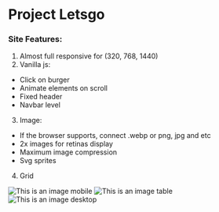 # Project Letsgo
### Site Features:
1. Almost full responsive for (320, 768, 1440)
2. Vanilla js:
  - Click on burger
  - Animate elements on scroll
  - Fixed header
  - Navbar level
3. Image:
  - If the browser supports, connect .webp or png, jpg and etc
  - 2x images for retinas display
  - Maximum image compression
  - Svg sprites
4. Grid

![This is an image mobile](https://i.ibb.co/tmq4tLy/Index-Mobile.png)
![This is an image table](https://i.ibb.co/LCh6xmV/1.png)
![This is an image desktop](https://i.ibb.co/ZLN4bMq/Index-Desktop.png)
